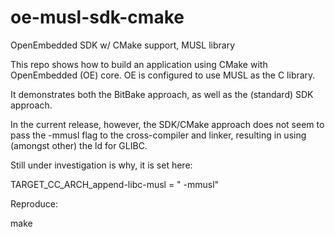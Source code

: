 # oe-musl-sdk-cmake
OpenEmbedded SDK w/ CMake support, MUSL library

This repo shows how to build an application using CMake with OpenEmbedded (OE) core.
OE is configured to use MUSL as the C library.

It demonstrates both the BitBake approach, as well as the (standard) SDK approach.

In the current release, however, the SDK/CMake approach does not seem to pass the -mmusl
flag to the cross-compiler and linker, resulting in using (amongst other) the ld for GLIBC.

Still under investigation is why, it is set here:

TARGET_CC_ARCH_append-libc-musl = " -mmusl" 

Reproduce:

make
